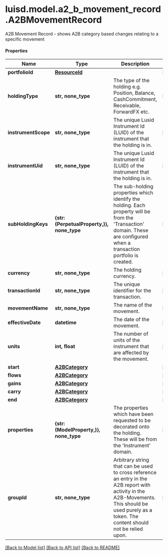 # luisd.model.a2_b_movement_record.A2BMovementRecord

A2B Movement Record - shows A2B category based changes relating to a specific movement

#### Properties
Name | Type | Description | Notes
------------ | ------------- | ------------- | -------------
**portfolioId** | [**ResourceId**](ResourceId.md) |  | [optional] 
**holdingType** | **str, none_type** | The type of the holding e.g. Position, Balance, CashCommitment, Receivable, ForwardFX etc. | [optional] 
**instrumentScope** | **str, none_type** | The unique Lusid Instrument Id (LUID) of the instrument that the holding is in. | [optional] 
**instrumentUid** | **str, none_type** | The unique Lusid Instrument Id (LUID) of the instrument that the holding is in. | [optional] 
**subHoldingKeys** | **{str: (PerpetualProperty,)}, none_type** | The sub-holding properties which identify the holding. Each property will be from the &#x27;Transaction&#x27; domain. These are configured when a transaction portfolio is created. | [optional] 
**currency** | **str, none_type** | The holding currency. | [optional] 
**transactionId** | **str, none_type** | The unique identifier for the transaction. | [optional] 
**movementName** | **str, none_type** | The name of the movement. | [optional] 
**effectiveDate** | **datetime** | The date of the movement. | [optional] 
**units** | **int, float** | The number of units of the instrument that are affected by the movement. | [optional] 
**start** | [**A2BCategory**](A2BCategory.md) |  | [optional] 
**flows** | [**A2BCategory**](A2BCategory.md) |  | [optional] 
**gains** | [**A2BCategory**](A2BCategory.md) |  | [optional] 
**carry** | [**A2BCategory**](A2BCategory.md) |  | [optional] 
**end** | [**A2BCategory**](A2BCategory.md) |  | [optional] 
**properties** | **{str: (ModelProperty,)}, none_type** | The properties which have been requested to be decorated onto the holding. These will be from the &#x27;Instrument&#x27; domain. | [optional] 
**groupId** | **str, none_type** | Arbitrary string that can be used to cross reference an entry in the A2B report with activity in the A2B-Movements. This should be used purely as a token. The content should not be relied upon. | [optional] 

[[Back to Model list]](../../README.md#documentation-for-models) [[Back to API list]](../../README.md#documentation-for-api-endpoints) [[Back to README]](../../README.md)

